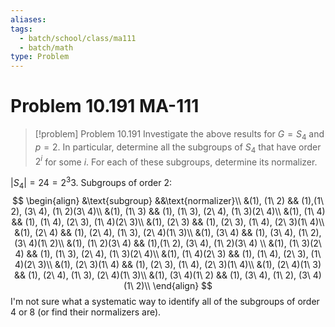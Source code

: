 ```yaml
---
aliases: 
tags:
  - batch/school/class/ma111
  - batch/math
type: Problem
---
```

# Problem 10.191 MA-111

> [!problem] Problem 10.191
> Investigate the above results for $G=S_{4}$ and $p=2$. In particular, determine all the subgroups of $S_{4}$ that have order $2^{i}$ for some $i$. For each of these subgroups, determine its normalizer.

$\left| S_{4} \right| = 24=2^{3}3$.
Subgroups of order 2:
$$
\begin{align}
&\text{subgroup} &&\text{normalizer}\\
&(1), (1\ 2)  && (1),(1\ 2), (3\ 4), (1\ 2)(3\ 4)\\
&(1), (1\ 3) && (1), (1\ 3), (2\ 4), (1\ 3)(2\ 4)\\ 
&(1), (1\ 4) && (1), (1\ 4), (2\ 3), (1\ 4)(2\ 3)\\
&(1), (2\ 3) && (1), (2\ 3), (1\ 4), (2\ 3)(1\ 4)\\
&(1), (2\ 4) && (1), (2\ 4), (1\ 3), (2\ 4)(1\ 3)\\
&(1), (3\ 4) && (1), (3\ 4), (1\ 2), (3\ 4)(1\ 2)\\
&(1), (1\ 2)(3\ 4) && (1),(1\ 2), (3\ 4), (1\ 2)(3\ 4) \\
&(1), (1\ 3)(2\ 4) && (1), (1\ 3), (2\ 4), (1\ 3)(2\ 4)\\ 
&(1), (1\ 4)(2\ 3) && (1), (1\ 4), (2\ 3), (1\ 4)(2\ 3)\\
&(1), (2\ 3)(1\ 4) && (1), (2\ 3), (1\ 4), (2\ 3)(1\ 4)\\
&(1), (2\ 4)(1\ 3) && (1), (2\ 4), (1\ 3), (2\ 4)(1\ 3)\\
&(1), (3\ 4)(1\ 2) && (1), (3\ 4), (1\ 2), (3\ 4)(1\ 2)\\
\end{align}
$$
I'm not sure what a systematic way to identify all of the subgroups of order 4 or 8 (or find their normalizers are).
